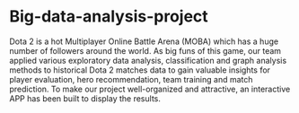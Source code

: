 # Big-data-analysis-project
Dota 2 is a hot Multiplayer Online Battle Arena (MOBA) which has a huge number of followers around the world. As big funs of this game, our team applied various exploratory data analysis, classification and graph analysis methods to historical Dota 2 matches data to gain valuable insights for player evaluation, hero recommendation, team training and match prediction. To make our project well-organized and attractive, an interactive APP has been built to display the results.

